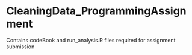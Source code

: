 # CleaningData_ProgrammingAssignment
Contains codeBook and run_analysis.R files required for assignment submission
